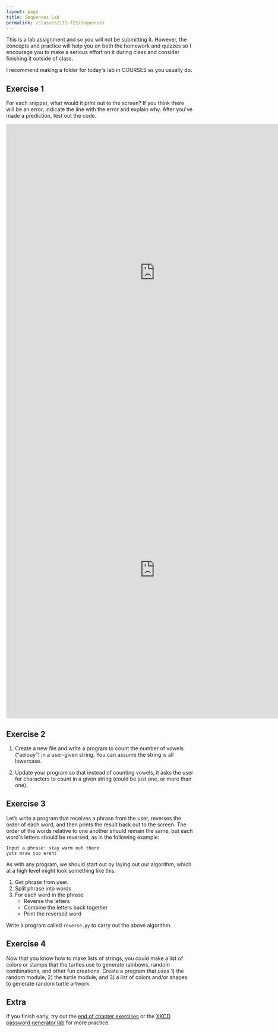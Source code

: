 ```yaml
---
layout: page
title: Sequences Lab 
permalink: /classes/111-f22/sequences
---
```


This is a lab assignment and so you will not be submitting it.
However, the concepts and practice will help you on both the homework and quizzes so I encourage you to make a serious effort on it during class and consider finishing it outside of class.

I recommend making a folder for today's lab in COURSES as you usually do.


## Exercise 1
For each snippet, what would it print out to the screen? If you think there will be an error, indicate the line with the error and explain why.
After you've made a prediction, test out the code.

<iframe width="800" height="800" frameborder="0" src="https://pythontutor.com/iframe-embed.html#code=words%20%3D%20%5B'limitless',%20'knowledge',%20'provoking',%20'quadruple',%20'happiness'%5D%0Ai%20%3D%200%0Afor%20word%20in%20words%3A%0A%20%20%20%20print%28word%5Bi%5D,%20end%3D''%29%0A%20%20%20%20i%20%3D%20i%20%2B%202%0A%0Aprint%28'%20',%20end%3D''%29&codeDivHeight=400&codeDivWidth=350&cumulative=false&curInstr=0&heapPrimitives=true&origin=opt-frontend.js&py=3&rawInputLstJSON=%5B%5D&textReferences=false"> </iframe>

<iframe width="800" height="800" frameborder="0" src="https://pythontutor.com/iframe-embed.html#code=words%20%3D%20%5B'limitless',%20'knowledge',%20'provoking',%20'quadruple',%20'happiness'%5D%0Aj%20%3D%20-1%0Afor%20k%20in%20range%283,%200,%20-1%29%3A%0A%20%20%20%20print%28words%5Bk%5D%5Bj%5D,%20end%3D''%29%0A%20%20%20%20j%20%3D%20j%20-%201%0A%0Aprint%28%29&codeDivHeight=400&codeDivWidth=350&cumulative=false&curInstr=0&heapPrimitives=true&origin=opt-frontend.js&py=3&rawInputLstJSON=%5B%5D&textReferences=false"> </iframe>

## Exercise 2

1. Create a new file and write a program to count the number of vowels (“aeiouy”) in a user-given string. You can assume the string is all lowercase.

2. Update your program so that instead of counting vowels, it asks the user for characters to count in a given string (could be just one, or more than one).

## Exercise 3
Let’s write a program that receives a phrase from the user, reverses the order of each word, and then prints the result back out to the screen. 
The order of the words relative to one another should remain the same, but each word's letters should be reversed, as in the following example:
```
Input a phrase: stay warm out there
yats mraw tuo ereht
```

As with any program, we should start out by laying out our algorithm, which at a high level might look something like this:
1. Get phrase from user.
2. Split phrase into words
3. For each word in the phrase
    * Reverse the letters
    * Combine the letters back together
    * Print the reversed word

Write a program called `reverse.py` to carry out the above algorithm.

## Exercise 4
Now that you know how to make lists of strings, you could make a list of colors or stamps that the turtles use to generate rainbows, random combinations, and other fun creations. 
Create a program that uses 1) the random module, 2) the turtle module, and 3) a list of colors and/or shapes to generate random turtle artwork.

## Extra
If you finish early, try out the [end of chapter exercises](https://runestone.academy/ns/books/published/intro-cs/Sequences/week2a1.html) or the [XKCD password generator lab](https://runestone.academy/ns/books/published/intro-cs/Projects/xkcd_pass.html#xkcd-pass) for more practice.
